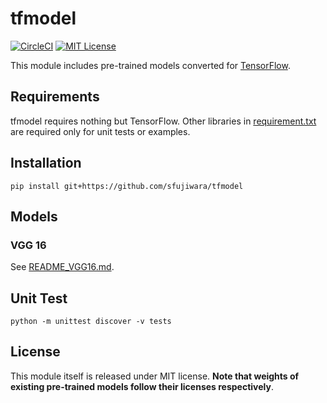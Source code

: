 # tfmodel

[![CircleCI](https://circleci.com/gh/sfujiwara/tfmodel.svg?style=svg)](https://circleci.com/gh/sfujiwara/tfmodel)
[![MIT License](http://img.shields.io/badge/license-MIT-blue.svg?style=flat)](LICENSE)

This module includes pre-trained models converted for [TensorFlow](https://www.tensorflow.org/).

## Requirements

tfmodel requires nothing but TensorFlow.
Other libraries in [requirement.txt](requirements.txt) are required only for unit tests or examples.

## Installation

```
pip install git+https://github.com/sfujiwara/tfmodel
```

## Models

### VGG 16

See [README_VGG16.md](README_VGG16.md).

## Unit Test

```
python -m unittest discover -v tests
```

## License

This module itself is released under MIT license.
**Note that weights of existing pre-trained models follow their licenses respectively**.
